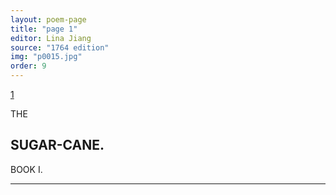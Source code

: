 ```yaml
---
layout: poem-page
title: "page 1"
editor: Lina Jiang
source: "1764 edition"
img: "p0015.jpg"
order: 9
---
```



[1]({{site.baseurl}}/images/{{page.img}})

THE

## SUGAR-CANE.


BOOK I.

---
